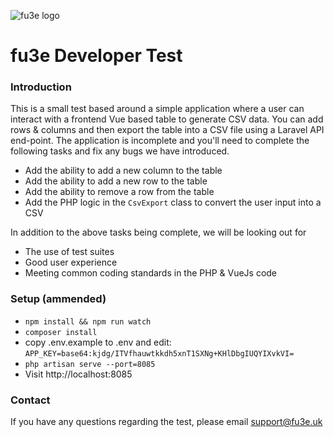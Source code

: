 ![fu3e logo](https://app.fu3e.uk/files/images/fu3e-logo.png "fu3e logo")


# fu3e Developer Test

### Introduction
This is a small test based around a simple application where a user can interact with a frontend Vue based table to generate CSV data. You can add rows & columns and then export the table into a CSV file using a Laravel API end-point. The application is incomplete and you'll need to complete the following tasks and fix any bugs we have introduced.

- Add the ability to add a new column to the table
- Add the ability to add a new row to the table
- Add the ability to remove a row from the table
- Add the PHP logic in the `CsvExport` class to convert the user input into a CSV

In addition to the above tasks being complete, we will be looking out for
- The use of test suites
- Good user experience
- Meeting common coding standards in the PHP & VueJs code

### Setup (ammended)

- `npm install && npm run watch`
- `composer install`
- copy \.env.example to \.env and edit: `APP_KEY=base64:kjdg/ITVfhauwtkkdh5xnT1SXNg+KHlDbgIUQYIXvkVI=`
- `php artisan serve --port=8085`
- Visit http://localhost:8085

### Contact
If you have any questions regarding the test, please email support@fu3e.uk
